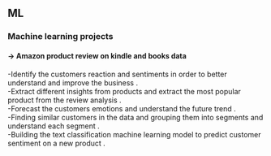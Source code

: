 ## ML
### Machine learning projects

#### -> Amazon product review on kindle and books data 

-Identify the customers reaction and sentiments in order to better understand and improve the business .                     
-Extract different insights from products and extract the most popular product from the review analysis .                                                                                                            
-Forecast the customers emotions and understand the future trend .    
-Finding similar customers in the data and grouping them into segments and understand each segment .                                
-Building the text classification machine learning model to predict customer sentiment on a new product .                                           
